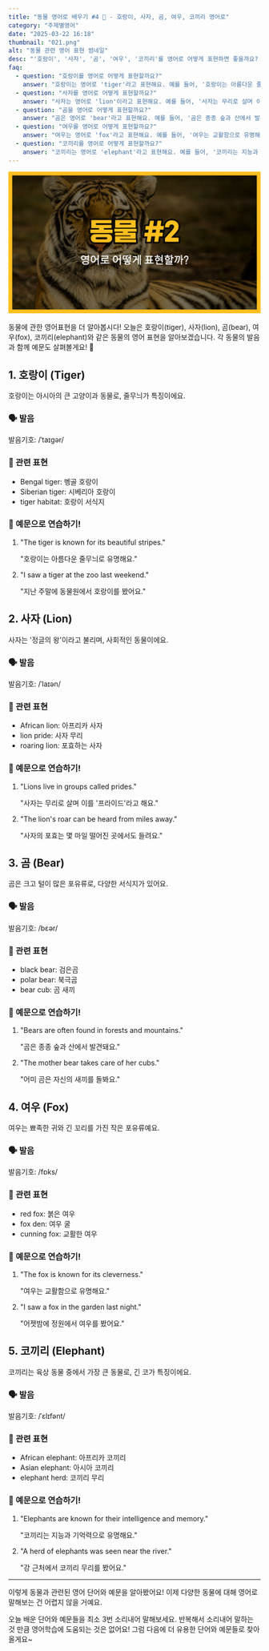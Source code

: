 ```yaml
---
title: "동물 영어로 배우기 #4 🐘 - 호랑이, 사자, 곰, 여우, 코끼리 영어로"
category: "주제별영어"
date: "2025-03-22 16:18"
thumbnail: "021.png"
alt: "동물 관련 영어 표현 썸네일"
desc: "'호랑이', '사자', '곰', '여우', '코끼리'를 영어로 어떻게 표현하면 좋을까요? 각 동물의 영어 단어와 예문을 통해 배워봅시다."
faq:
  - question: "호랑이를 영어로 어떻게 표현할까요?"
    answer: "호랑이는 영어로 'tiger'라고 표현해요. 예를 들어, '호랑이는 아름다운 줄무늬로 유명해요'는 'The tiger is known for its beautiful stripes.'라고 말할 수 있어요."
  - question: "사자를 영어로 어떻게 표현할까요?"
    answer: "사자는 영어로 'lion'이라고 표현해요. 예를 들어, '사자는 무리로 살며 이를 '프라이드'라고 해요'는 'Lions live in groups called prides.'라고 말할 수 있어요."
  - question: "곰을 영어로 어떻게 표현할까요?"
    answer: "곰은 영어로 'bear'라고 표현해요. 예를 들어, '곰은 종종 숲과 산에서 발견돼요'는 'Bears are often found in forests and mountains.'라고 말할 수 있어요."
  - question: "여우를 영어로 어떻게 표현할까요?"
    answer: "여우는 영어로 'fox'라고 표현해요. 예를 들어, '여우는 교활함으로 유명해요'는 'The fox is known for its cleverness.'라고 말할 수 있어요."
  - question: "코끼리를 영어로 어떻게 표현할까요?"
    answer: "코끼리는 영어로 'elephant'라고 표현해요. 예를 들어, '코끼리는 지능과 기억력으로 유명해요'는 'Elephants are known for their intelligence and memory.'라고 말할 수 있어요."
---
```


![동물 영어표현 #1 썸네일](./021.png)

동물에 관한 영어표현을 더 알아봅시다! 오늘은 호랑이(tiger), 사자(lion), 곰(bear), 여우(fox), 코끼리(elephant)와 같은 동물의 영어 표현을 알아보겠습니다. 각 동물의 발음과 함께 예문도 살펴볼게요! 🐾

## 1. 호랑이 (Tiger)

호랑이는 아시아의 큰 고양이과 동물로, 줄무늬가 특징이에요.

### 🗣️ 발음

<span data-pronunciation="tiger">발음기호: /ˈtaɪɡər/</span>

### 💭 관련 표현

- Bengal tiger: 벵골 호랑이
- Siberian tiger: 시베리아 호랑이
- tiger habitat: 호랑이 서식지

### 📝 예문으로 연습하기!

1. "The tiger is known for its beautiful stripes."

   "호랑이는 아름다운 줄무늬로 유명해요."

2. "I saw a tiger at the zoo last weekend."

   "지난 주말에 동물원에서 호랑이를 봤어요."

## 2. 사자 (Lion)

사자는 '정글의 왕'이라고 불리며, 사회적인 동물이에요.

### 🗣️ 발음

<span data-pronunciation="lion">발음기호: /ˈlaɪən/</span>

### 💭 관련 표현

- African lion: 아프리카 사자
- lion pride: 사자 무리
- roaring lion: 포효하는 사자

### 📝 예문으로 연습하기!

1. "Lions live in groups called prides."

   "사자는 무리로 살며 이를 '프라이드'라고 해요."

2. "The lion's roar can be heard from miles away."

   "사자의 포효는 몇 마일 떨어진 곳에서도 들려요."

## 3. 곰 (Bear)

곰은 크고 털이 많은 포유류로, 다양한 서식지가 있어요.

### 🗣️ 발음

<span data-pronunciation="bear">발음기호: /bɛər/</span>

### 💭 관련 표현

- black bear: 검은곰
- polar bear: 북극곰
- bear cub: 곰 새끼

### 📝 예문으로 연습하기!

1. "Bears are often found in forests and mountains."

   "곰은 종종 숲과 산에서 발견돼요."

2. "The mother bear takes care of her cubs."

   "어미 곰은 자신의 새끼를 돌봐요."

## 4. 여우 (Fox)

여우는 뾰족한 귀와 긴 꼬리를 가진 작은 포유류예요.

### 🗣️ 발음

<span data-pronunciation="fox">발음기호: /fɒks/</span>

### 💭 관련 표현

- red fox: 붉은 여우
- fox den: 여우 굴
- cunning fox: 교활한 여우

### 📝 예문으로 연습하기!

1. "The fox is known for its cleverness."

   "여우는 교활함으로 유명해요."

2. "I saw a fox in the garden last night."

   "어젯밤에 정원에서 여우를 봤어요."

## 5. 코끼리 (Elephant)

코끼리는 육상 동물 중에서 가장 큰 동물로, 긴 코가 특징이에요.

### 🗣️ 발음

<span data-pronunciation="elephant">발음기호: /ˈɛlɪfənt/</span>

### 💭 관련 표현

- African elephant: 아프리카 코끼리
- Asian elephant: 아시아 코끼리
- elephant herd: 코끼리 무리

### 📝 예문으로 연습하기!

1. "Elephants are known for their intelligence and memory."

   "코끼리는 지능과 기억력으로 유명해요."

2. "A herd of elephants was seen near the river."

   "강 근처에서 코끼리 무리를 봤어요."

---

이렇게 동물과 관련된 영어 단어와 예문을 알아봤어요! 이제 다양한 동물에 대해 영어로 말해보는 건 어렵지 않을 거예요.

오늘 배운 단어와 예문들을 최소 3번 소리내어 말해보세요. 반복해서 소리내어 말하는 것 만큼 영어학습에 도움되는 것은 없어요! 그럼 다음에 더 유용한 단어와 예문들로 찾아올게요~
